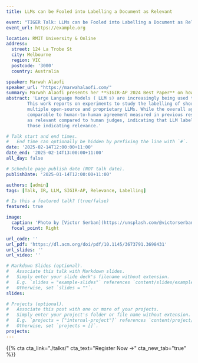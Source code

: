 ```yaml
---
title: LLMs can be Fooled into Labelling a Document as Relevant

event: "TIGER Talk: LLMs can be Fooled into Labelling a Document as Relevant"
event_url: https://example.org

location: RMIT University & Online
address:
  street: 124 La Trobe St
  city: Melbourne
  region: VIC
  postcode: '3000'
  country: Australia

speaker: Marwah Alaofi
speaker_url: "https://marwahalaofi.com/"
summary: Marwah Alaofi presents her **SIGIR-AP 2024 Best Paper** on how Large Language Models can be fooled into labelling a document as relevant.
abstract: 'Large Language Models ( LLM s) are increasingly being used to assess the relevance of information objects. 
        This work reports on experiments to study the labelling of short texts (i.e., passages) for relevance, using 
        multiple open-source and proprietary LLMs. While the overall agreement of some LLM s with human judgements is
        comparable to human-to-human agreement measured in previous research, LLM s are more likely to label passages
        as relevant compared to human judges, indicating that LLM labels denoting non-relevance are more reliable than
        those indicating relevance.'

# Talk start and end times.
#   End time can optionally be hidden by prefixing the line with `#`.
date: '2025-02-14T12:00:00+11:00'
date_end: '2025-02-14T13:00:00+11:00'
all_day: false

# Schedule page publish date (NOT talk date).
publishDate: '2025-01-14T12:00:00+11:00'

authors: [admin]
tags: [Talk, IR, LLM, SIGIR-AP, Relevance, Labelling]

# Is this a featured talk? (true/false)
featured: true

image:
  caption: 'Photo by [Victor Serban](https://unsplash.com/@victorserban?utm_content=creditCopyText&utm_medium=referral&utm_source=unsplash") on [Unsplash](https://unsplash.com/photos/woman-in-blue-and-white-dress-SgAqgz9tEKw?utm_content=creditCopyText&utm_medium=referral&utm_source=unsplash")'
  focal_point: Right

url_code: ''
url_pdf: 'https://dl.acm.org/doi/pdf/10.1145/3673791.3698431'
url_slides: ''
url_video: ''

# Markdown Slides (optional).
#   Associate this talk with Markdown slides.
#   Simply enter your slide deck's filename without extension.
#   E.g. `slides = "example-slides"` references `content/slides/example-slides.md`.
#   Otherwise, set `slides = ""`.
slides:

# Projects (optional).
#   Associate this post with one or more of your projects.
#   Simply enter your project's folder or file name without extension.
#   E.g. `projects = ["internal-project"]` references `content/project/deep-learning/index.md`.
#   Otherwise, set `projects = []`.
projects:
---
```


{{% cta cta_link="./talks/" cta_text="Register Now →" cta_new_tab="true" %}}
